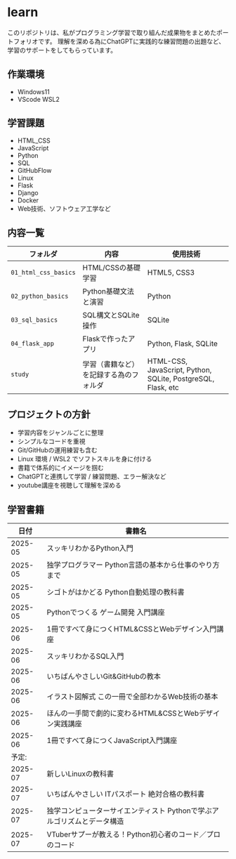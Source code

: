 # learn

このリポジトリは、私がプログラミング学習で取り組んだ成果物をまとめたポートフォリオです。
理解を深める為にChatGPTに実践的な練習問題の出題など、学習のサポートをしてもらっています。

## 作業環境
 - Windows11
 - VScode WSL2

## 学習課題
 - HTML_CSS
 - JavaScript
 - Python
 - SQL
 - GitHubFlow
 - Linux
 - Flask
 - Django
 - Docker
 - Web技術、ソフトウェア工学など
 
## 内容一覧

| フォルダ | 内容 | 使用技術 |
|----------|------|----------|
| `01_html_css_basics` | HTML/CSSの基礎学習 | HTML5, CSS3 |
| `02_python_basics` | Python基礎文法と演習 | Python |
| `03_sql_basics` | SQL構文とSQLite操作 | SQLite |
| `04_flask_app` | Flaskで作ったアプリ | Python, Flask, SQLite |
| `study`        | 学習（書籍など）を記録する為のフォルダ | HTML-CSS, JavaScript, Python, SQLite, PostgreSQL, Flask, etc|

## プロジェクトの方針

- 学習内容をジャンルごとに整理
- シンプルなコードを重視
- Git/GitHubの運用練習も含む
- Linux 環境 / WSL2 でソフトスキルを身に付ける
- 書籍で体系的にイメージを掴む
- ChatGPTと連携して学習 / 練習問題、エラー解決など 
- youtube講座を視聴して理解を深める

## 学習書籍

| 日付 | 書籍名 |
|---------|-------|
| 2025-05 | スッキリわかるPython入門 |
| 2025-05 | 独学プログラマー Python言語の基本から仕事のやり方まで |
| 2025-05 | シゴトがはかどる Python自動処理の教科書 |
| 2025-05 | Pythonでつくる ゲーム開発 入門講座 |
| 2025-06 | 1冊ですべて身につくHTML&CSSとWebデザイン入門講座 |
| 2025-06 | スッキリわかるSQL入門 |
| 2025-06 | いちばんやさしいGit&GitHubの教本 |
| 2025-06 | イラスト図解式 この一冊で全部わかるWeb技術の基本 |
| 2025-06 | ほんの一手間で劇的に変わるHTML&CSSとWebデザイン実践講座 |
| 2025-06 | 1冊ですべて身につくJavaScript入門講座 |
| 予定:   |  |
| 2025-07 | 新しいLinuxの教科書 |
| 2025-07 | いちばんやさしい ITパスポート 絶対合格の教科書 |
| 2025-07 | 独学コンピューターサイエンティスト Pythonで学ぶアルゴリズムとデータ構造 |
| 2025-07 | VTuberサプーが教える！Python初心者のコード／プロのコード |
